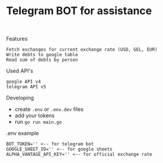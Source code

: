 # Telegram BOT for assistance 
<br />

Features
```
Fetch exchanges for current exchange rate (USD, GEL, EUR)
Write debts to google table
Read sum of debts by person
```

Used API's
```
google API v4
telegram API v5
```

Developing
- create `.env` or `.env.dev` files
- add your tokens
- run `go run main.go`

.env example
```
BOT_TOKEN='' <-- for telegram bot
GOOGLE_SHEET_ID='' <-- for google sheets
ALPHA_VANTAGE_API_KEY='' <-- for official exchange rate
```